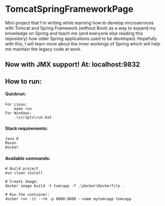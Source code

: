 # TomcatSpringFrameworkPage

<p>
    Mini-project that I'm writing while learning how to develop microservices with Tomcat and Spring Framework 
    (without Boot) as a way to expand my knowledge on Spring and teach me (and everyone else reading this repository)
    how older Spring applications used to be developed. Hopefully with this, I will learn more about the inner workings 
    of Spring which will help me maintain the legacy code at work.
</p>

<h2>
    Now with JMX support! At: localhost:9832
</h2>

<h2>
    How to run:
</h2>

<h4>
    Quickrun:
</h4>

    For Linux:
        make run
    For Windows:
        .\scripts\run.bat

<h4>
    Stack requirements:
</h4>

    Java 8
    Maven
    Docker
    

<h4>
    Available commands:
</h4>
    
    # Build project
    mvn clean install
    
    # Create Image:
    docker image build -t tomcapp -f .\docker\Dockerfile .
    
    # Run the container:
    docker run -it --rm -p 8080:8080 --name mytomcapp tomcapp
